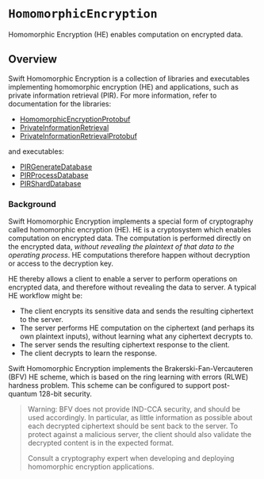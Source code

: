 # ``HomomorphicEncryption``

Homomorphic Encryption (HE) enables computation on encrypted data.

## Overview
Swift Homomorphic Encryption is a collection of libraries and executables implementing homomorphic encryption (HE) and applications, such as private information retrieval (PIR).
For more information, refer to documentation for the libraries:
* [HomomorphicEncryptionProtobuf](https://github.com/apple/swift-homomorphic-encryption/blob/main/Sources/HomomorphicEncryptionProtobuf/HomomorphicEncryptionProtobuf.docc/HomomorphicEncryptionProtobuf.md)
* [PrivateInformationRetrieval](https://github.com/apple/swift-homomorphic-encryption/blob/main/Sources/PrivateInformationRetrieval/PrivateInformationRetrieval.docc/PrivateInformationRetrieval.md)
* [PrivateInformationRetrievalProtobuf](https://github.com/apple/swift-homomorphic-encryption/blob/main/Sources/PrivateInformationRetrievalProtobuf/PrivateInformationRetrievalProtobuf.docc/PrivateInformationRetrievalProtobuf.md)

and executables:
* [PIRGenerateDatabase](https://github.com/apple/swift-homomorphic-encryption/blob/main/Sources/PIRGenerateDatabase/PIRGenerateDatabase.docc/PIRGenerateDatabase.md)
* [PIRProcessDatabase](https://github.com/apple/swift-homomorphic-encryption/blob/main/Sources/PIRProcessDatabase/PIRProcessDatabase.docc/PIRProcessDatabase.md)
* [PIRShardDatabase](https://github.com/apple/swift-homomorphic-encryption/blob/main/Sources/PIRShardDatabase/PIRShardDatabase.docc/PIRShardDatabase.md)

### Background
Swift Homomorphic Encryption implements a special form of cryptography called homomorphic encryption (HE).
HE is a cryptosystem which enables computation on encrypted data.
The computation is performed directly on the encrypted data, *without revealing the plaintext of that data to the operating process*.
HE computations therefore happen without decryption or access to the decryption key.

HE thereby allows a client to enable a server to perform operations on encrypted data, and therefore without revealing the data to server.
A typical HE workflow might be:
* The client encrypts its sensitive data and sends the resulting ciphertext to the server.
* The server performs HE computation on the ciphertext (and perhaps its own plaintext inputs), without learning what any ciphertext decrypts to.
* The server sends the resulting ciphertext response to the client.
* The client decrypts to learn the response.

Swift Homomorphic Encryption implements the Brakerski-Fan-Vercauteren (BFV) HE scheme, which is based on the ring learning with errors (RLWE) hardness problem.
This scheme can be configured to support post-quantum 128-bit security.

> Warning: BFV does not provide IND-CCA security, and should be used accordingly.
> In particular, as little information as possible about each decrypted ciphertext should be sent back to the server. To protect against a malicious server, the client should also validate the decrypted content is in the expected format.
>
> Consult a cryptography expert when developing and deploying homomorphic encryption applications.
